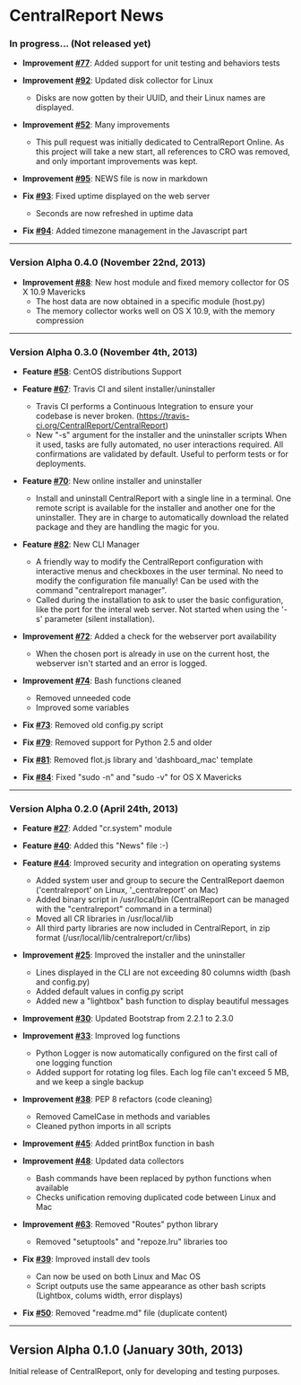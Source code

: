 CentralReport News
===================

### In progress... (Not released yet)

- **Improvement [#77](https://github.com/CentralReport/CentralReport/pull/77)**: Added support for unit testing and behaviors tests

- **Improvement [#92](https://github.com/CentralReport/CentralReport/pull/92)**: Updated disk collector for Linux
    * Disks are now gotten by their UUID, and their Linux names are displayed.

- **Improvement [#52](https://github.com/CentralReport/CentralReport/pull/52)**: Many improvements
    * This pull request was initially dedicated to CentralReport Online. As this project will take a new start,
      all references to CRO was removed, and only important improvements was kept.

- **Improvement [#95](https://github.com/CentralReport/CentralReport/pull/95)**: NEWS file is now in markdown

- **Fix [#93](https://github.com/CentralReport/CentralReport/pull/93)**: Fixed uptime displayed on the web server
    * Seconds are now refreshed in uptime data

- **Fix [#94](https://github.com/CentralReport/CentralReport/pull/94)**: Added timezone management in the Javascript part

***

### Version Alpha 0.4.0 (November 22nd, 2013)

- **Improvement [#88](https://github.com/CentralReport/CentralReport/pull/88)**: New host module and fixed memory collector for OS X 10.9 Mavericks
    * The host data are now obtained in a specific module (host.py)
    * The memory collector works well on OS X 10.9, with the memory compression

***

### Version Alpha 0.3.0 (November 4th, 2013)

- **Feature [#58](https://github.com/CentralReport/CentralReport/pull/58)**: CentOS distributions Support

- **Feature [#67](https://github.com/CentralReport/CentralReport/pull/67)**: Travis CI and silent installer/uninstaller
    * Travis CI performs a Continuous Integration to ensure
      your codebase is never broken.
      (https://travis-ci.org/CentralReport/CentralReport)
    * New "-s" argument for the installer and the uninstaller scripts
      When it used, tasks are fully automated, no user interactions required.
      All confirmations are validated by default.
      Useful to perform tests or for deployments.

- **Feature [#70](https://github.com/CentralReport/CentralReport/pull/70)**: New online installer and uninstaller
    * Install and uninstall CentralReport with a single line in a terminal.
      One remote script is available for the installer and another one for
      the uninstaller. They are in charge to automatically download the related
      package and they are handling the magic for you.

- **Feature [#82](https://github.com/CentralReport/CentralReport/pull/82)**: New CLI Manager
    * A friendly way to modify the CentralReport configuration with
      interactive menus and checkboxes in the user terminal. No need
      to modify the configuration file manually!
      Can be used with the command "centralreport manager".
    * Called during the installation to ask to user the basic
      configuration, like the port for the interal web server. Not started
      when using the '-s' parameter (silent installation).

- **Improvement [#72](https://github.com/CentralReport/CentralReport/pull/72)**: Added a check for the webserver port availability
    * When the chosen port is already in use on the current host,
      the webserver isn't started and an error is logged.

- **Improvement [#74](https://github.com/CentralReport/CentralReport/pull/74)**: Bash functions cleaned
    * Removed unneeded code
    * Improved some variables

- **Fix [#73](https://github.com/CentralReport/CentralReport/pull/73)**: Removed old config.py script

- **Fix [#79](https://github.com/CentralReport/CentralReport/pull/79)**: Removed support for Python 2.5 and older

- **Fix [#81](https://github.com/CentralReport/CentralReport/pull/81)**: Removed flot.js library and 'dashboard_mac' template

- **Fix [#84](https://github.com/CentralReport/CentralReport/pull/84)**: Fixed "sudo -n" and "sudo -v" for OS X Mavericks

***

### Version Alpha 0.2.0 (April 24th, 2013)

- **Feature [#27](https://github.com/CentralReport/CentralReport/pull/27)**: Added "cr.system" module

- **Feature [#40](https://github.com/CentralReport/CentralReport/pull/40)**: Added this "News" file :-)

- **Feature [#44](https://github.com/CentralReport/CentralReport/pull/44)**: Improved security and integration on operating systems
    * Added system user and group to secure the CentralReport daemon
      ('centralreport' on Linux, '_centralreport' on Mac)
    * Added binary script in /usr/local/bin
      (CentralReport can be managed with the "centralreport" command in
      a terminal)
    * Moved all CR libraries in /usr/local/lib
    * All third party libraries are now included in CentralReport,
      in zip format (/usr/local/lib/centralreport/cr/libs)

- **Improvement [#25](https://github.com/CentralReport/CentralReport/pull/25)**: Improved the installer and the uninstaller
    * Lines displayed in the CLI are not exceeding 80 columns width
          (bash and config.py)
    * Added default values in config.py script
    * Added new a "lightbox" bash function to display beautiful messages

- **Improvement [#30](https://github.com/CentralReport/CentralReport/pull/30)**: Updated Bootstrap from 2.2.1 to 2.3.0

- **Improvement [#33](https://github.com/CentralReport/CentralReport/pull/33)**: Improved log functions
    * Python Logger is now automatically configured on the first call of
      one logging function
    * Added support for rotating log files. Each log file can't exceed 5 MB,
      and we keep a single backup

- **Improvement [#38](https://github.com/CentralReport/CentralReport/pull/38)**: PEP 8 refactors (code cleaning)
    * Removed CamelCase in methods and variables
    * Cleaned python imports in all scripts

- **Improvement [#45](https://github.com/CentralReport/CentralReport/pull/45)**: Added printBox function in bash

- **Improvement [#48](https://github.com/CentralReport/CentralReport/pull/48)**: Updated data collectors
    * Bash commands have been replaced by python functions when available
    * Checks unification removing duplicated code between Linux and Mac

- **Improvement [#63](https://github.com/CentralReport/CentralReport/pull/63)**: Removed "Routes" python library
    * Removed "setuptools" and "repoze.lru" libraries too

- **Fix [#39](https://github.com/CentralReport/CentralReport/pull/39)**: Improved install dev tools
    * Can now be used on both Linux and Mac OS
    * Script outputs use the same appearance as other bash scripts
      (Lightbox, colums width, error displays)

- **Fix [#50](https://github.com/CentralReport/CentralReport/pull/50)**: Removed "readme.md" file (duplicate content)

***

## Version Alpha 0.1.0 (January 30th, 2013)
Initial release of CentralReport, only for developing and testing purposes.
